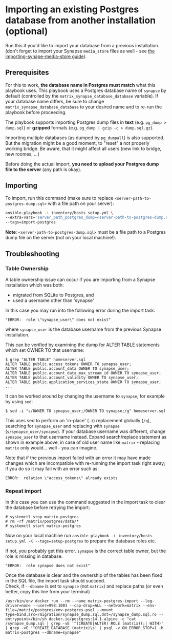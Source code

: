 # Importing an existing Postgres database from another installation (optional)

Run this if you'd like to import your database from a previous installation.
(don't forget to import your Synapse `media_store` files as well - see [the importing-synape-media-store guide](importing-synapse-media-store.md)).


## Prerequisites

For this to work, **the database name in Postgres must match** what this playbook uses.
This playbook uses a Postgres database name of `synapse` by default (controlled by the `matrix_synapse_database_database` variable).
If your database name differs, be sure to change `matrix_synapse_database_database` to your desired name and to re-run the playbook before proceeding.

The playbook supports importing Postgres dump files in **text** (e.g. `pg_dump > dump.sql`) or **gzipped** formats (e.g. `pg_dump | gzip -c > dump.sql.gz`).

Importing multiple databases (as dumped by `pg_dumpall`) is also supported.  
But the migration might be a good moment, to "reset" a not properly working bridge. Be aware, that it might affect all users (new link to bridge, new roomes, ...)

Before doing the actual import, **you need to upload your Postgres dump file to the server** (any path is okay).


## Importing

To import, run this command (make sure to replace `<server-path-to-postgres-dump.sql>` with a file path on your server):

```sh
ansible-playbook -i inventory/hosts setup.yml \
--extra-vars='server_path_postgres_dump=<server-path-to-postgres-dump.sql>' \
--tags=import-postgres
```

**Note**: `<server-path-to-postgres-dump.sql>` must be a file path to a Postgres dump file on the server (not on your local machine!).


## Troubleshooting

### Table Ownership
A table ownership issue can occur if you are importing from a Synapse installation which was both:

 - migrated from SQLite to Postgres, and
 - used a username other than 'synapse'

In this case you may run into the following error during the import task:

```
"ERROR:  role \"synapse_user\" does not exist"
```

where `synapse_user` is the database username from the previous Synapse installation.

This can be verified by examining the dump for ALTER TABLE statements which set OWNER TO that username:

```Shell
$ grep "ALTER TABLE" homeserver.sql
ALTER TABLE public.access_tokens OWNER TO synapse_user;
ALTER TABLE public.account_data OWNER TO synapse_user;
ALTER TABLE public.account_data_max_stream_id OWNER TO synapse_user;
ALTER TABLE public.account_validity OWNER TO synapse_user;
ALTER TABLE public.application_services_state OWNER TO synapse_user;
...
```

It can be worked around by changing the username to `synapse`, for example by using `sed`:

```Shell
$ sed -i "s/OWNER TO synapse_user;/OWNER TO synapse;/g" homeserver.sql
```

This uses sed to perform an 'in-place' (`-i`) replacement globally (`/g`), searching for `synapse_user` and replacing with `synapse` (`s/synapse_user/synapse`). If your database username was different, change `synapse_user` to that username instead. Expand search/replace statement as shown in example above, in case of old user name like `matrix` - replacing `matrix` only would... well - you can imagine.

Note that if the previous import failed with an error it may have made changes which are incompatible with re-running the import task right away; if you do so it may fail with an error such as:

```
ERROR:  relation \"access_tokens\" already exists
```

### Repeat import

In this case you can use the command suggested in the import task to clear the database before retrying the import:

```Shell
# systemctl stop matrix-postgres
# rm -rf /matrix/postgres/data/*
# systemctl start matrix-postgres
```
Now on your local machine run `ansible-playbook -i inventory/hosts setup.yml -K --tags=setup-postgres` to prepare the database roles etc.
  
If not, you probably get this error. `synapse` is the correct table owner, but the role is missing in database.
```
"ERROR:  role synapse does not exist"
```

Once the database is clear and the ownership of the tables has been fixed in the SQL file, the import task should succeed.  
Check, if `--dbname` is set to `synapse` (not `matrix`) and replace paths (or even better, copy this line from your terminal)

```
/usr/bin/env docker run --rm --name matrix-postgres-import --log-driver=none --user=998:1001 --cap-drop=ALL --network=matrix --env-file=/matrix/postgres/env-postgres-psql --mount type=bind,src=/migration/synapse_dump.sql,dst=/synapse_dump.sql,ro --entrypoint=/bin/sh docker.io/postgres:14.1-alpine -c "cat /synapse_dump.sql | grep -vE '^(CREATE|ALTER) ROLE (matrix)(;| WITH)' | grep -vE '^CREATE DATABASE (matrix)\s' | psql -v ON_ERROR_STOP=1 -h matrix-postgres --dbname=synapse"
```


